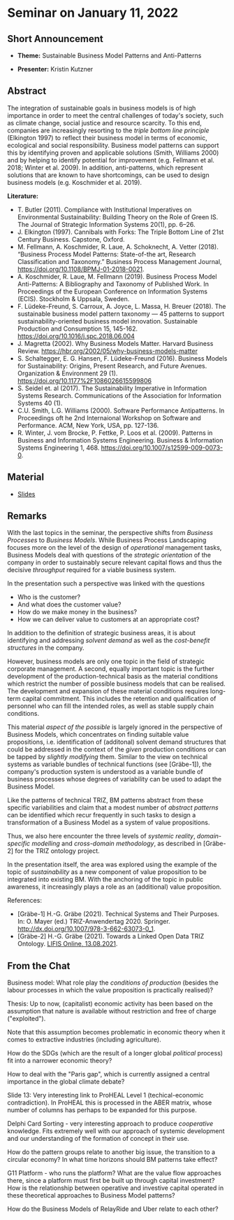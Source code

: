 # Seminar on January 11, 2022

## Short Announcement

* __Theme:__ Sustainable Business Model Patterns and Anti-Patterns

* __Presenter:__ Kristin Kutzner

## Abstract

The integration of sustainable goals in business models is of high importance
in order to meet the central challenges of today's society, such as climate
change, social justice and resource scarcity. To this end, companies are
increasingly resorting to the _triple bottom line principle_ (Elkington 1997)
to reflect their business model in terms of economic, ecological and social
responsibility. Business model patterns can support this by identifying proven
and applicable solutions (Smith, Williams 2000) and by helping to identify
potential for improvement (e.g. Fellmann et al. 2018; Winter et al. 2009). In
addition, anti-patterns, which represent solutions that are known to have
shortcomings, can be used to design business models (e.g. Koschmider et
al. 2019).

__Literature:__

- T. Butler (2011). Compliance with Institutional Imperatives on Environmental
  Sustainability: Building Theory on the Role of Green IS. The Journal of
  Strategic Information Systems 20(1), pp. 6–26.
- J. Elkington (1997). Cannibals with Forks: The Triple Bottom Line of 21st
  Century Business. Capstone, Oxford.
- M. Fellmann, A. Koschmider, R. Laue, A. Schoknecht, A. Vetter (2018).
  “Business Process Model Patterns: State-of-the art, Research Classification
  and Taxonomy.”  Business Process Management Journal,
  <https://doi.org/10.1108/BPMJ-01-2018-0021>.
- A. Koschmider, R. Laue, M. Fellmann (2019). Business Process Model
  Anti-Patterns: A Bibliography and Taxonomy of Published Work. In Proceedings
  of the European Conference on Information Systems (ECIS). Stockholm &
  Uppsala, Sweden.
- F. Lüdeke-Freund, S. Carroux, A. Joyce, L. Massa, H. Breuer (2018). The
  sustainable business model pattern taxonomy — 45 patterns to support
  sustainability-oriented business model innovation. Sustainable Production
  and Consumption 15, 145-162. <https://doi.org/10.1016/j.spc.2018.06.004>
- J. Magretta (2002). Why Business Models Matter. Harvard Business Review.
  <https://hbr.org/2002/05/why-business-models-matter>
- S. Schaltegger, E. G. Hansen, F. Lüdeke-Freund (2016). Business Models for
  Sustainability: Origins, Present Research, and Future Avenues. Organization
  & Environment 29 (1).  <https://doi.org/10.1177%2F1086026615599806>
- S. Seidel et. al (2017). The Sustainability Imperative in Information
  Systems Research. Communications of the Association for Information Systems
  40 (1).
- C.U. Smith, L.G. Williams (2000). Software Performance Antipatterns. In
  Proceedings oft he 2nd Internaional Workshop on Software and Performance.
  ACM, New York, USA, pp. 127-136.
- R. Winter, J. vom Brocke, P. Fettke, P. Loos et al. (2009). Patterns in
  Business and Information Systems Engineering. Business & Information Systems
  Engineering 1, 468. <https://doi.org/10.1007/s12599-009-0073-0>.

## Material

* [Slides](Slides.pdf)

## Remarks

With the last topics in the seminar, the perspective shifts from _Business
Processes_ to _Business Models_. While Business Process Landscaping focuses
more on the level of the design of _operational_ management tasks, Business
Models deal with questions of the _strategic orientation_ of the company in
order to sustainably secure relevant capital flows and thus the decisive
_throughput_ required for a viable business system.

In the presentation such a perspective was linked with the questions 
- Who is the customer?
- And what does the customer value?
- How do we make money in the business?
- How we can deliver value to customers at an appropriate cost?

In addition to the definition of strategic business areas, it is about
identifying and addressing _solvent demand_ as well as the _cost-benefit
structures_ in the company.

However, business models are only one topic in the field of strategic
corporate management. A second, equally important topic is the further
development of the production-technical basis as the material conditions which
restrict the number of possible business models that can be realised. The
development and expansion of these material conditions requires long-term
capital commitment. This includes the retention and qualification of personnel
who can fill the intended roles, as well as stable supply chain conditions.

This material _aspect of the possible_ is largely ignored in the perspective
of Business Models, which concentrates on finding suitable value propositions,
i.e. identification of (additonal) solvent demand structures that could be
addressed in the context of the _given_ production conditions or can be tapped
by _slightly modifying_ them. Similar to the view on technical systems as
variable bundles of technical functions (see [Gräbe-1]), the company's
production system is understood as a variable bundle of business processes
whose degrees of variability can be used to adapt the Business Model.

Like the patterns of technical TRIZ, BM patterns abstract from these specific
variabilities and claim that a modest number of _abstract patterns_ can be
identified which recur frequently in such tasks to design a transformation of
a Business Model as a system of value propositions.

Thus, we also here encounter the three levels of _systemic reality_,
_domain-specific modelling_ and _cross-domain methodology_, as described in
[Gräbe-2] for the TRIZ ontology project.

In the presentation itself, the area was explored using the example of the
topic of _sustainability_ as a new component of value proposition to be
integrated into existing BM. With the anchoring of the topic in public
awareness, it increasingly plays a role as an (additional) value proposition.

References:
- [Gräbe-1] H.-G. Gräbe (2021). Technical Systems and Their Purposes. In:
  O. Mayer (ed.) TRIZ-Anwendertag 2020. Springer.
  <http://dx.doi.org/10.1007/978-3-662-63073-0_1>.
- [Gräbe-2] H.-G. Gräbe (2021). Towards a Linked Open Data TRIZ Ontology.
  [LIFIS Online, 13.08.2021](http://dx.doi.org/10.14625/graebe_20210813).

## From the Chat

Business model: What role play the _conditions of production_ (besides the
labour processes in which the value proposition is practically realised)?

Thesis: Up to now, (capitalist) economic activity has been based on the
assumption that nature is available without restriction and free of charge
("exploited").

Note that this assumption becomes problematic in economic theory when it comes
to extractive industries (including agriculture).

How do the SDGs (which are the result of a longer global _political_ process)
fit into a narrower economic theory?

How to deal with the "Paris gap", which is currently assigned a central
importance in the global climate debate?

Slide 13: Very interesting link to ProHEAL Level 1 (techical-economic
contradiction).  In ProHEAL this is processed in the ABER matrix, whose number
of columns has perhaps to be expanded for this purpose.

Delphi Card Sorting - very interesting approach to produce _cooperative_
knowledge.  Fits extremely well with our approach of systemic development and
our understanding of the formation of concept in their use.

How do the pattern groups relate to another big issue, the transition to a
circular economy? In what time horizons should BM patterns take effect?

G11 Platform - who runs the platform? What are the value flow approaches
there, since a platform must first be built up through capital investment? How
is the relationship between operative and investive capital operated in these
theoretical approaches to Business Model patterns?

How do the Business Models of RelayRide and Uber relate to each other?

